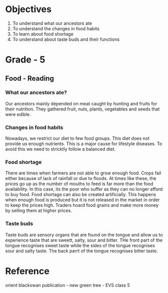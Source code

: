 # Objectives
1. To understand what our ancestors ate
2. To understand the changes in food habits
3. To learn about food shortage
4. To understand about taste buds and their functions

# Grade - 5
## Food - Reading
### What our ancestors ate?
Our ancestors mainly depended on meat caught by hunting and fruits for their nutrition. They gathered fruit, nuts, plants, vegetables and seeds that were edible.

### Changes in food habits
Nowadays, we restrict our diet to few food groups. This diet does not provide us enough nutrients. This is a major cause for lifestyle diseases. To avoid this we need to stricktly follow a balanced diet.

### Food shortage 
There are times when farmers are not able to grow enough food. Crops fail either because of lack of rainfall or due to floods. At times like these, the prices go up as the number of mouths to feed is far more than the food availability. In this case, its the poor who suffer as they can no longer afford to buy food. Food shortage can also be created artificially. This happens when enough food is produced but it is not released in the market in order to keep the prices high. Traders hoard food grains and make more money by selling them at higher prices.

### Taste buds
Taste buds are sensory organs that are found on the tongue and allow us to experience taste that are sweett, salty, sour and bitter. THe front part of the tongue recognises sweet taste while the sides of the tongue recognises sour and salty taste. The back parrt of the tongue recognises bitter taste.

# Reference
orient blackswan publication - new green tree - EVS class 5
